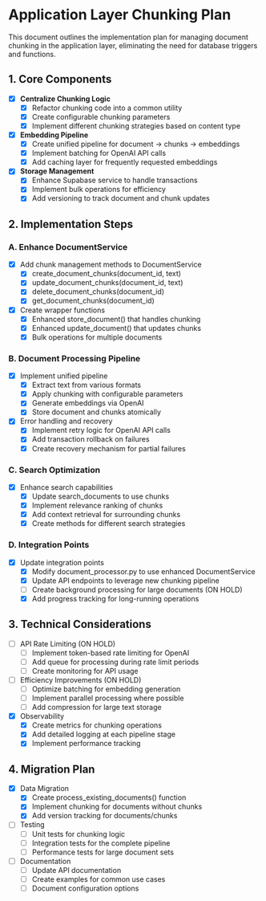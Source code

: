 # Application Layer Chunking Plan

This document outlines the implementation plan for managing document chunking in the application layer, eliminating the need for database triggers and functions.

## 1. Core Components

- [x] **Centralize Chunking Logic**
  - [x] Refactor chunking code into a common utility
  - [x] Create configurable chunking parameters
  - [x] Implement different chunking strategies based on content type

- [x] **Embedding Pipeline**
  - [x] Create unified pipeline for document → chunks → embeddings
  - [x] Implement batching for OpenAI API calls
  - [x] Add caching layer for frequently requested embeddings

- [x] **Storage Management**
  - [x] Enhance Supabase service to handle transactions
  - [x] Implement bulk operations for efficiency
  - [x] Add versioning to track document and chunk updates

## 2. Implementation Steps

### A. Enhance DocumentService
- [x] Add chunk management methods to DocumentService
  - [x] create_document_chunks(document_id, text)
  - [x] update_document_chunks(document_id, text)
  - [x] delete_document_chunks(document_id)
  - [x] get_document_chunks(document_id)

- [x] Create wrapper functions
  - [x] Enhanced store_document() that handles chunking
  - [x] Enhanced update_document() that updates chunks
  - [x] Bulk operations for multiple documents

### B. Document Processing Pipeline
- [x] Implement unified pipeline
  - [x] Extract text from various formats
  - [x] Apply chunking with configurable parameters
  - [x] Generate embeddings via OpenAI
  - [x] Store document and chunks atomically

- [x] Error handling and recovery
  - [x] Implement retry logic for OpenAI API calls
  - [x] Add transaction rollback on failures
  - [x] Create recovery mechanism for partial failures

### C. Search Optimization
- [x] Enhance search capabilities
  - [x] Update search_documents to use chunks
  - [x] Implement relevance ranking of chunks
  - [x] Add context retrieval for surrounding chunks
  - [x] Create methods for different search strategies

### D. Integration Points
- [x] Update integration points
  - [x] Modify document_processor.py to use enhanced DocumentService
  - [x] Update API endpoints to leverage new chunking pipeline
  - [ ] Create background processing for large documents (ON HOLD)
  - [x] Add progress tracking for long-running operations

## 3. Technical Considerations

- [ ] API Rate Limiting (ON HOLD)
  - [ ] Implement token-based rate limiting for OpenAI
  - [ ] Add queue for processing during rate limit periods
  - [ ] Create monitoring for API usage

- [ ] Efficiency Improvements (ON HOLD)
  - [ ] Optimize batching for embedding generation
  - [ ] Implement parallel processing where possible
  - [ ] Add compression for large text storage

- [x] Observability
  - [x] Create metrics for chunking operations
  - [x] Add detailed logging at each pipeline stage
  - [x] Implement performance tracking

## 4. Migration Plan

- [x] Data Migration
  - [x] Create process_existing_documents() function
  - [x] Implement chunking for documents without chunks
  - [x] Add version tracking for documents/chunks

- [ ] Testing
  - [ ] Unit tests for chunking logic
  - [ ] Integration tests for the complete pipeline
  - [ ] Performance tests for large document sets

- [ ] Documentation
  - [ ] Update API documentation
  - [ ] Create examples for common use cases
  - [ ] Document configuration options 